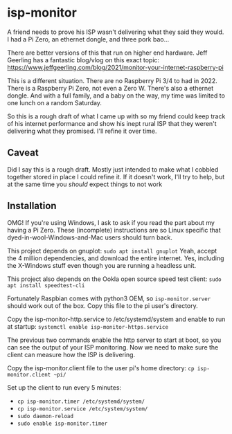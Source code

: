 # isp-monitor
A friend needs to prove his ISP wasn't delivering what they said they would.  I had a Pi Zero, an ethernet dongle,
and three pork bao...

There are better versions of this that run on higher end hardware.  Jeff Geerling has a fantastic blog/vlog on this
exact topic: https://www.jeffgeerling.com/blog/2021/monitor-your-internet-raspberry-pi

This is a different situation.  There are no Raspberry Pi 3/4 to had in 2022.  There is a Raspberry Pi Zero, not even a
Zero W. There's also a ethernet dongle. And with a full family, and a baby on the way, my time was limited to one lunch
on a random Saturday.

So this is a rough draft of what I came up with so my friend could keep track of his internet performance and show his
inept rural ISP that they weren't delivering what they promised. I'll refine it over time.

## Caveat
Did I say this is a rough draft. Mostly just intended to make what I cobbled together stored in place I could refine it.
If it doesn't work, I'll try to help, but at the same time you *should* expect things to not work

## Installation

OMG!  If you're using Windows, I ask to ask if you read the part about my having a Pi Zero. These (incomplete)
instructions are so Linux specific that dyed-in-wool-Windows-and-Mac users should turn back.

This project depends on gnuplot: `sudo apt install gnuplot`
Yeah, accept the 4 million dependencies, and download the entire internet.  Yes, including the X-Windows stuff even
though you are running a headless unit.

This project also depends on the Ookla open source speed test client: `sudo apt install speedtest-cli`

Fortunately Raspbian comes with python3 OEM, so `isp-monitor.server` should work out of the box. Copy this file to the
pi user's directory.

Copy the isp-monitor-http.service to /etc/systemd/system and enable to run at startup:
`systemctl enable isp-monitor-https.service`

The previous two commands enable the http server to start at boot, so you can see the output of your ISP monitoring. Now
we need to make sure the client can measure how the ISP is delivering.

Copy the isp-monitor.client file to the user pi's home directory: `cp isp-monitor.client ~pi/`

Set up the client to run every 5 minutes:
- `cp isp-monitor.timer /etc/systemd/system/`
- `cp isp-monitor.service /etc/system/system/`
- `sudo daemon-reload`
- `sudo enable isp-monitor.timer`

